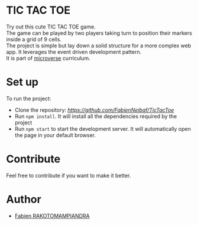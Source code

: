 # TIC TAC TOE

Try out this cute TIC TAC TOE game.  
The game can be played by two players taking turn to position their markers inside a grid of 9 cells.  
The project is simple but lay down a solid structure for a more complex web app. It leverages the event driven development pattern.  
It is part of [microverse](https://www.microverse.org/) curriculum.

# Set up

To run the project:

- Clone the repository: _https://github.com/FabienNeibaf/TicTacToe_
- Run `npm install`. It will install all the dependencies required by the project
- Run `npm start` to start the development server. It will automatically open the page in your default browser.

# Contribute

Feel free to contribute if you want to make it better.

# Author

- [Fabien RAKOTOMAMPIANDRA](https://github.com/FabienNeibaf/)
